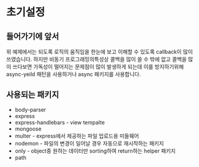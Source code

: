 # 초기설정


## 들어가기에 앞서
위 예제에서는 되도록 로직의 움직임을 한눈에 보고 이해할 수 있도록 callback이 많이 쓰였습니다. 하지만 비동기 프로그래밍의특성상 콜백을 많이 쓸 수 밖에 없고 콜백을 많이 쓰다보면 가독성이 떨어지는 문제점이 많이 발생하게 되는데 이를 방지하기위해 async-yeild 패턴을 사용하거나 async 패키지를 사용합니다.


## 사용되는 패키지


- body-parser
- express
- express-handlebars - view tempalte
- mongoose
- multer - express에서 제공하는 파일 업로드용 미들웨어
- nodemon - 파일의 변경이 일어날 경우 자동으로 재시작하는 패키지
- only - object중 원하는 데이터만 sorting하여 return하는 helper 패키지
- path
















